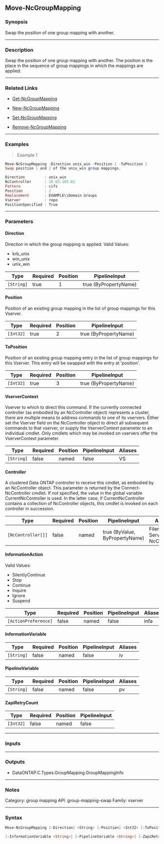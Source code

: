 Move-NcGroupMapping
-------------------

### Synopsis
Swap the position of one group mapping with another.

---

### Description

Swap the position of one group mapping with another. The position is the place in the sequence of group mappings in which the mappings are applied.

---

### Related Links
* [Get-NcGroupMapping](Get-NcGroupMapping)

* [New-NcGroupMapping](New-NcGroupMapping)

* [Set-NcGroupMapping](Set-NcGroupMapping)

* [Remove-NcGroupMapping](Remove-NcGroupMapping)

---

### Examples
> Example 1

```PowerShell
Move-NcGroupMapping -Direction unix_win -Position 1 -ToPosition 2
Swap position 1 and 2 of the unix_win group mappings.

Direction         : unix_win
NcController      : 10.63.165.62
Pattern           : cifs
Position          : 2
Replacement       : EXAMPLE\\Domain Groups
Vserver           : repo
PositionSpecified : True

```

---

### Parameters
#### **Direction**
Direction in which the group mapping is applied.
Valid Values:

* krb_unix
* win_unix
* unix_win

|Type      |Required|Position|PipelineInput        |
|----------|--------|--------|---------------------|
|`[String]`|true    |1       |true (ByPropertyName)|

#### **Position**
Position of an existing group mapping in the list of group mappings for this Vserver.

|Type     |Required|Position|PipelineInput        |
|---------|--------|--------|---------------------|
|`[Int32]`|true    |2       |true (ByPropertyName)|

#### **ToPosition**
Position of an existing group mapping entry in the list of group mappings for this Vserver. This entry will be swapped with the entry at 'position'.

|Type     |Required|Position|PipelineInput        |
|---------|--------|--------|---------------------|
|`[Int32]`|true    |3       |true (ByPropertyName)|

#### **VserverContext**
Vserver to which to direct this command.  If the currently connected controller (as embodied by an NcController object) represents a cluster, there are multiple means to address commands to one of its vservers.  Either set the Vserver field on the NcController object to direct all subsequent commands to that vserver, or supply the VserverContext parameter to an individual cmdlet.  Only cmdlets which may be invoked on vservers offer the VserverContext parameter.

|Type      |Required|Position|PipelineInput|Aliases|
|----------|--------|--------|-------------|-------|
|`[String]`|false   |named   |false        |VS     |

#### **Controller**
A clustered Data ONTAP controller to receive this cmdlet, as embodied by an NcController object.  This parameter is returned by the Connect-NcController cmdlet.  If not specified, the value in the global variable CurrentNcController is used.  In the latter case, if CurrentNcController contains a collection of NcController objects, this cmdlet is invoked on each controller in succession.

|Type              |Required|Position|PipelineInput                 |Aliases                          |
|------------------|--------|--------|------------------------------|---------------------------------|
|`[NcController[]]`|false   |named   |true (ByValue, ByPropertyName)|Filer<br/>Server<br/>NcController|

#### **InformationAction**

Valid Values:

* SilentlyContinue
* Stop
* Continue
* Inquire
* Ignore
* Suspend

|Type                |Required|Position|PipelineInput|Aliases|
|--------------------|--------|--------|-------------|-------|
|`[ActionPreference]`|false   |named   |false        |infa   |

#### **InformationVariable**

|Type      |Required|Position|PipelineInput|Aliases|
|----------|--------|--------|-------------|-------|
|`[String]`|false   |named   |false        |iv     |

#### **PipelineVariable**

|Type      |Required|Position|PipelineInput|Aliases|
|----------|--------|--------|-------------|-------|
|`[String]`|false   |named   |false        |pv     |

#### **ZapiRetryCount**

|Type     |Required|Position|PipelineInput|
|---------|--------|--------|-------------|
|`[Int32]`|false   |named   |false        |

---

### Inputs

---

### Outputs
* DataONTAP.C.Types.GroupMapping.GroupMappingInfo

---

### Notes
Category: group mapping
API: group-mapping-swap
Family: vserver

---

### Syntax
```PowerShell
Move-NcGroupMapping [-Direction] <String> [-Position] <Int32> [-ToPosition] <Int32> [-VserverContext <String>] [-Controller <NcController[]>] [-InformationAction <ActionPreference>] 
```
```PowerShell
[-InformationVariable <String>] [-PipelineVariable <String>] [-ZapiRetryCount <Int32>] [<CommonParameters>]
```
